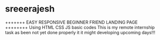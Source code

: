 # sreeerajesh
+++++++  EASY RESPONSIVE BEGINNER FRIEND LANDING PAGE ++++++++
Using  HTML CSS JS basic codes
This is my remote internship task as been not yet done properly it it might developing upcoming days!!!
